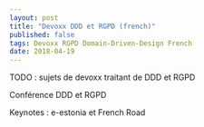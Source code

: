 ```yaml
---
layout: post
title: "Devoxx DDD et RGPD (french)"
published: false
tags: Devoxx RGPD Domain-Driven-Design French
date: 2018-04-19
---
```


TODO : sujets de devoxx traitant de DDD et RGPD

Conférence DDD et RGPD

Keynotes : e-estonia et French Road